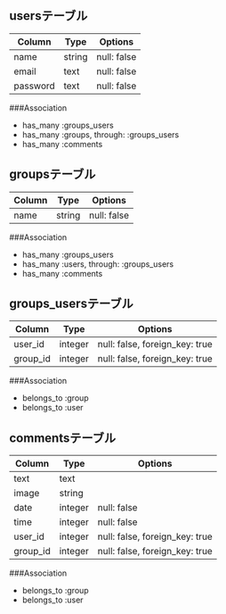 ## usersテーブル
|Column|Type|Options|
|------|----|-------|
|name|string|null: false|
|email|text|null: false|
|password|text|null: false|

###Association
- has_many :groups_users
- has_many :groups, through: :groups_users
- has_many :comments

## groupsテーブル
|Column|Type|Options|
|------|----|-------|
|name|string|null: false|

###Association
- has_many :groups_users
- has_many :users, through: :groups_users
- has_many :comments

## groups_usersテーブル

|Column|Type|Options|
|------|----|-------|
|user_id|integer|null: false, foreign_key: true|
|group_id|integer|null: false, foreign_key: true|

###Association
- belongs_to :group
- belongs_to :user

## commentsテーブル
|Column|Type|Options|
|------|----|-------|
|text|text||
|image|string||
|date|integer|null: false|
|time|integer|null: false|
|user_id|integer|null: false, foreign_key: true|
|group_id|integer|null: false, foreign_key: true|

###Association
- belongs_to :group
- belongs_to :user